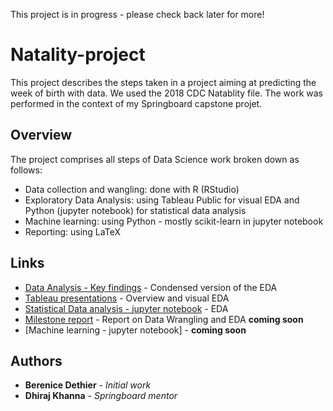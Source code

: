 This project is in progress - please check back later for more!

# Natality-project

This project describes the steps taken in a project aiming at predicting the week of birth with data. We used the 2018 CDC Natablity file. The work was performed in the context of my Springboard capstone projet.

## Overview

The project comprises all steps of Data Science work broken down as follows:
* Data collection and wangling: done with R (RStudio)
* Exploratory Data Analysis: using Tableau Public for visual EDA and Python (jupyter notebook) for statistical data analysis
* Machine learning: using Python - mostly scikit-learn in jupyter notebook
* Reporting: using LaTeX

## Links

* [Data Analysis - Key findings](https://public.tableau.com/profile/berenice7204#!/) - Condensed version of the EDA
* [Tableau presentations](https://public.tableau.com/profile/berenice7204#!/) - Overview and visual EDA
* [Statistical Data analysis - jupyter notebook](https://github.com/bd3thier/Natality-project/blob/master/Statistical%20Data%20Analysis.ipynb) - EDA
* [Milestone report]() - Report on Data Wrangling and EDA **coming soon**
* [Machine learning - jupyter notebook] - **coming soon**



## Authors

* **Berenice Dethier** - *Initial work* 
* **Dhiraj Khanna** - *Springboard mentor* 

